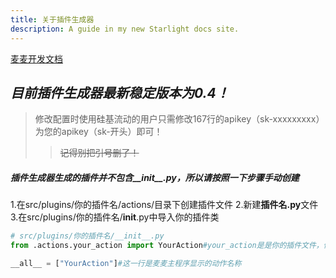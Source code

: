```yaml
---
title: 关于插件生成器
description: A guide in my new Starlight docs site.
---
```


[麦麦开发文档](https://docs.mai-mai.org/develop/plugin_develop/plugin_examples)
## ***目前插件生成器最新稳定版本为0.4！***
>修改配置时使用硅基流动的用户只需修改167行的apikey（sk-xxxxxxxxx）为您的apikey（sk-开头）即可！
>>~~记得别把引号删了！~~
##### 插件生成器生成的插件并不包含__init__.py，所以请按照一下步骤手动创建
1.在src/plugins/你的插件名/actions/目录下创建插件文件
2.新建**插件名.py**文件
3.在src/plugins/你的插件名/__init__.py中导入你的插件类
```python
# src/plugins/你的插件名/__init__.py
from .actions.your_action import YourAction#your_action是是你的插件文件，例如插件a.py，这里就是.actions.a

__all__ = ["YourAction"]#这一行是麦麦主程序显示的动作名称
```

